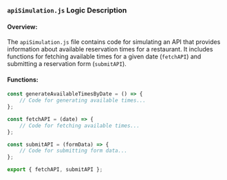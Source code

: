 ### `apiSimulation.js` Logic Description

#### Overview:
The `apiSimulation.js` file contains code for simulating an API that provides information about available reservation times for a restaurant. It includes functions for fetching available times for a given date (`fetchAPI`) and submitting a reservation form (`submitAPI`).

#### Functions:

```javascript
const generateAvailableTimesByDate = () => {
    // Code for generating available times...
};

const fetchAPI = (date) => {
    // Code for fetching available times...
};

const submitAPI = (formData) => {
    // Code for submitting form data...
};

export { fetchAPI, submitAPI };

